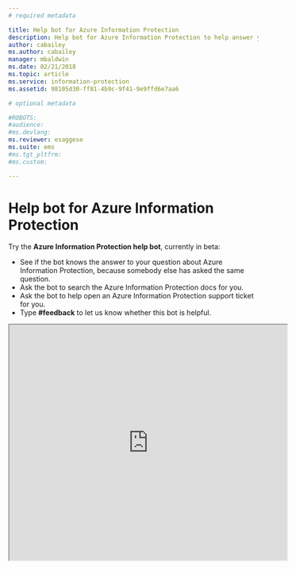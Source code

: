 ```yaml
---
# required metadata

title: Help bot for Azure Information Protection
description: Help bot for Azure Information Protection to help answer your questions, search the docs, or open a support ticket if you need technical support. 
author: cabailey
ms.author: cabailey
manager: mbaldwin
ms.date: 02/21/2018
ms.topic: article
ms.service: information-protection
ms.assetid: 98105d30-ff81-4b9c-9f41-9e9ffd6e7aa6

# optional metadata

#ROBOTS:
#audience:
#ms.devlang:
ms.reviewer: esaggese
ms.suite: ems
#ms.tgt_pltfrm:
#ms.custom:

---
```


# Help bot for Azure Information Protection

Try the **Azure Information Protection help bot**, currently in beta:

- See if the bot knows the answer to your question about Azure Information Protection, because somebody else has asked the same question.
- Ask the bot to search the Azure Information Protection docs for you.
- Ask the bot to help open an Azure Information Protection support ticket for you.
- Type **#feedback** to let us know whether this bot is helpful.


<iframe width="560" height="475" src="https://webchat.botframework.com/embed/AIPformalBOT?s=SwZOTnCyj6w.cwA.zYE.Wdf87z08R7NHjtaev84v0nLC0urEfQJ2_5bUgvtIR9Q"></iframe>


